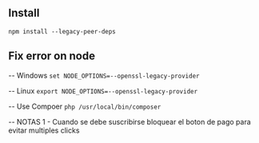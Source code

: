 ## Install

```npm install --legacy-peer-deps```

## Fix error on node

-- Windows
```set NODE_OPTIONS=--openssl-legacy-provider```

-- Linux
```export NODE_OPTIONS=--openssl-legacy-provider```

-- Use Compoer 
```php /usr/local/bin/composer```

-- NOTAS
1 - Cuando se debe suscribirse bloquear el boton de pago para evitar multiples clicks

